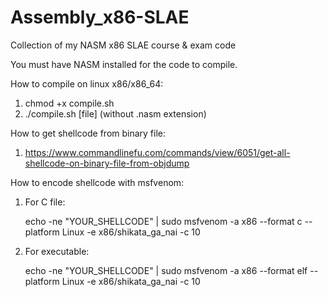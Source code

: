 # Assembly_x86-SLAE
Collection of my NASM x86 SLAE course &amp; exam code

You must have NASM installed for the code to compile.

How to compile on linux x86/x86_64:
1. chmod +x compile.sh
2. ./compile.sh [file] (without .nasm extension)

How to get shellcode from binary file:
1. https://www.commandlinefu.com/commands/view/6051/get-all-shellcode-on-binary-file-from-objdump

How to encode shellcode with msfvenom:
1. For C file:

    echo -ne "YOUR_SHELLCODE" | sudo msfvenom -a x86 --format c --platform Linux -e x86/shikata_ga_nai -c 10

2. For executable:

    echo -ne "YOUR_SHELLCODE" | sudo msfvenom -a x86 --format elf --platform Linux -e x86/shikata_ga_nai -c 10